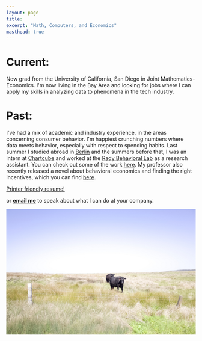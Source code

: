 ```yaml
---
layout: page
title:
excerpt: "Math, Computers, and Economics"
masthead: true
---
```


# Current:
New grad from the University of California, San Diego in Joint Mathematics-Economics. I'm now living in the Bay Area and looking for jobs where I can apply my skills in analyzing data to phenomena in the tech industry.

# Past:
I've had a mix of academic and industry experience, in the areas concerning consumer behavior. I'm happiest crunching numbers where data meets behavior, especially with respect to spending habits. Last summer I studied abroad in [Berlin](/images/berlin-badeschiff.png) and the summers before that, I was an intern at [Chartcube](http://www.chartcube.com) and worked at the [Rady Behavioral Lab](http://rady.ucsd.edu/behavioral-lab/) as a research assistant.  You can check out some of the work [here](http://rady.ucsd.edu/behavioral-lab/news/). My professor also recently released a novel about behavioral economics and finding the right incentives, which you can find [here](http://www.amazon.com/The-Why-Axis-Undiscovered-Economics/dp/1610393112).

<a markdown="0" href="/files/joanne_yeh_resume.pdf" class="btn">Printer friendly resume!</a>

or **[email me](mailto:joanneyeh1234@gmail.com)** to speak about what I can do at your company.

![cows](/images/cows.jpg)